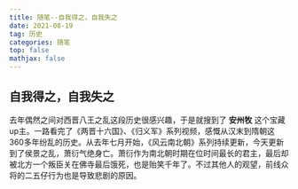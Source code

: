 ```yaml
---
title: 随笔--自我得之，自我失之
date: 2021-08-19
tag: 历史
categories: 随笔
top: false
mathjax: false
---
```


## 自我得之，自我失之

去年偶然之间对西晋八王之乱这段历史很感兴趣，于是就搜到了 **安州牧** 这个宝藏up主。一路看完了《两晋十六国》、《归义军》系列视频，感慨从汉末到隋朝这360多年纷乱的历史。从去年七月开始，《风云南北朝》系列持续更新，今天更新到了侯景之乱，萧衍气绝身亡。萧衍作为南北朝时期在位时间最长的君主，最后却被北方一个叛臣关在佛寺最后饿死，也是贻笑千年了。不过其他人的观望，前线众将的二五仔行为也是导致悲剧的原因。
